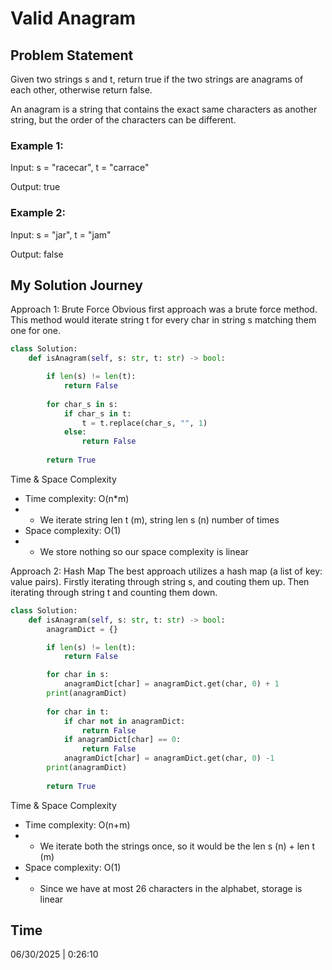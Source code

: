 # Valid Anagram

## Problem Statement
Given two strings s and t, return true if the two strings are anagrams of each other, otherwise return false.

An anagram is a string that contains the exact same characters as another string, but the order of the characters can be different.

### Example 1:

Input: s = "racecar", t = "carrace"

Output: true

### Example 2:

Input: s = "jar", t = "jam"

Output: false

## My Solution Journey

Approach 1: Brute Force
Obvious first approach was a brute force method. This method would iterate string t for every char in string s matching them one for one.
```python
class Solution:
    def isAnagram(self, s: str, t: str) -> bool:

        if len(s) != len(t):
            return False
        
        for char_s in s:
            if char_s in t:
                t = t.replace(char_s, "", 1)
            else:
                return False
        
        return True
```
Time & Space Complexity
- Time complexity: O(n*m)
- - We iterate string len t (m), string len s (n) number of times 
- Space complexity: O(1)
- - We store nothing so our space complexity is linear 

Approach 2: Hash Map
The best approach utilizes a hash map (a list of key: value pairs). Firstly iterating through string s, and couting them up. Then iterating through string t and counting them down.
```python
class Solution:
    def isAnagram(self, s: str, t: str) -> bool:
        anagramDict = {}

        if len(s) != len(t):
            return False

        for char in s:
            anagramDict[char] = anagramDict.get(char, 0) + 1
        print(anagramDict)
        
        for char in t:
            if char not in anagramDict:
                return False
            if anagramDict[char] == 0:
                return False
            anagramDict[char] = anagramDict.get(char, 0) -1
        print(anagramDict)
        
        return True
```
Time & Space Complexity
- Time complexity: O(n+m)
- - We iterate both the strings once, so it would be the len s (n) + len t (m)
- Space complexity: O(1)
- - Since we have at most 26 characters in the alphabet, storage is linear

## Time 
06/30/2025 | 0:26:10